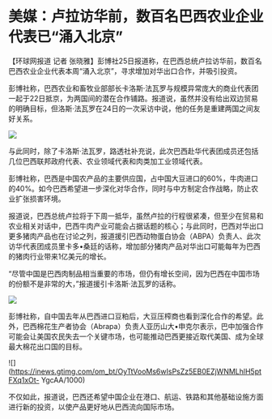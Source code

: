 # 美媒：卢拉访华前，数百名巴西农业企业代表已“涌入北京”

【环球网报道 记者 张晓雅】彭博社25日报道称，在巴西总统卢拉访华前，数百名巴西农业企业代表本周“涌入北京”，寻求增加对华出口合作，并吸引投资。

彭博社称，巴西农业和畜牧业部部长卡洛斯·法瓦罗与规模异常庞大的商业代表团一起于22日抵京，为两国间的潜在合作铺路。报道说，虽然并没有给出双边贸易的明确目标，但洛斯·法瓦罗在24日的一次采访中说，他的任务是重建两国之间友好关系。

![](https://inews.gtimg.com/om_bt/OIUnDKtux_F638BaogXlhCpm5AB28czezYG6bZCBqO1fgAA/1000)

与此同时，除了卡洛斯·法瓦罗，路透社补充说，此次巴西赴华代表团成员还包括几位巴西联邦政府代表、农业领域代表和肉类加工业领域代表。

彭博社称，巴西是中国农产品的主要供应国，占中国大豆进口的60%，牛肉进口的40%。如今巴西希望进一步深化对华合作，同时与中方制定合作战略，防止农业扩张损害环境。

报道说，巴西总统卢拉将于下周一抵华，虽然卢拉的行程很紧凑，但至少在贸易和农业相关对话中，巴西牛肉产业可能会占据话题的核心；与此同时，巴西对华出口更多猪肉产品也在讨论之列，报道援引巴西动物蛋白协会（ABPA）负责人、此次访华代表团成员里卡多•桑廷的话称，增加部分猪肉产品对华出口可能每年为巴西的猪肉行业带来1亿美元的增长。

“尽管中国是巴西肉制品相当重要的市场，但仍有增长空间，因为巴西在中国市场的份额不是非常的大，”报道援引卡洛斯·法瓦罗的话称。

![](https://inews.gtimg.com/om_bt/OWd5lRdHUntVvyLBaSFYOUZtctk8HQ4ELi3v-9XGjDd44AA/1000)

彭博社称，自中国去年从巴西进口豆粕后，大豆压榨商也看到深化合作的希望。此外，巴西棉花生产者协会（Abrapa）负责人亚历山大•申克尔表示，巴中加强合作可能会让美国农民失去一个关键市场，也可能推动巴西更接近取代美国、成为全球最大棉花出口国的目标。

![](https://inews.gtimg.com/om_bt/OyTtVooMs6wIsPsZz5EB0EZjWNMLhlH5ptFXq1xOt-
YgcAA/1000)

不仅如此，报道说，巴西还希望中国企业在港口、航运、铁路和其他基础设施方面进行新的投资，以使产品更好地从巴西流向国际市场。

